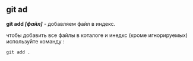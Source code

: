 ## git ad

**git add *[файл]*** - добавляем файл в индекс.

чтобы добавить все файлы в коталоге и инедкс (кроме игнорируемых) используйте команду : 

```bash=
git add .
```